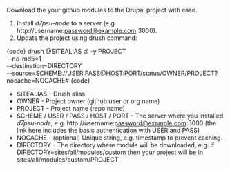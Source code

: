 Download the your github modules to the Drupal project with ease.

1. Install *d7psu-node* to a server (e.g. http://username:password@example.com:3000).
2. Update the project using drush command:

{code}
  drush @SITEALIAS dl -y PROJECT \
  --no-md5=1 \
  --destination=DIRECTORY \
  --source=SCHEME://USER:PASS@HOST:PORT/status/OWNER/PROJECT\?nocache=NOCACHE#
{code}

* SITEALIAS - Drush alias
* OWNER - Project owner (github user or org name)
* PROJECT - Project name (repo name)
* SCHEME / USER / PASS / HOST / PORT - The server where you installed *d7psu-node*, e.g. http://username:password@example.com:3000 (the link here includes the basic authentication with USER and PASS)
* NOCACHE - (optional) Unique string, e.g. timestamp to prevent caching. 
* DIRECTORY - The directory where module will be downloaded, e.g. if DIRECTORY=sites/all/modules/custom then your project will be in sites/all/modules/custom/PROJECT

